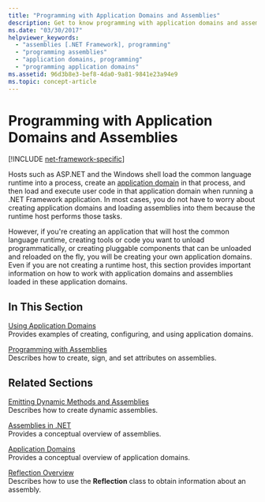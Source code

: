 ```yaml
---
title: "Programming with Application Domains and Assemblies"
description: Get to know programming with application domains and assemblies in .NET. See links to how-to topics & examples about creating application domains & assemblies.
ms.date: "03/30/2017"
helpviewer_keywords:
  - "assemblies [.NET Framework], programming"
  - "programming assemblies"
  - "application domains, programming"
  - "programming application domains"
ms.assetid: 96d3b8e3-bef8-4da0-9a81-9841e23a94e9
ms.topic: concept-article
---
```

# Programming with Application Domains and Assemblies

[!INCLUDE [net-framework-specific](../includes/net-framework-specific.md)]

Hosts such as ASP.NET and the Windows shell load the common language runtime into a process, create an [application domain](application-domains.md) in that process, and then load and execute user code in that application domain when running a .NET Framework application. In most cases, you do not have to worry about creating application domains and loading assemblies into them because the runtime host performs those tasks.

However, if you're creating an application that will host the common language runtime, creating tools or code you want to unload programmatically, or creating pluggable components that can be unloaded and reloaded on the fly, you will be creating your own application domains. Even if you are not creating a runtime host, this section provides important information on how to work with application domains and assemblies loaded in these application domains.

## In This Section

[Using Application Domains](use.md)\
Provides examples of creating, configuring, and using application domains.

[Programming with Assemblies](../../standard/assembly/index.md)\
Describes how to create, sign, and set attributes on assemblies.

## Related Sections

[Emitting Dynamic Methods and Assemblies](../../fundamentals/reflection/emitting-dynamic-methods-and-assemblies.md)\
Describes how to create dynamic assemblies.

[Assemblies in .NET](../../standard/assembly/index.md)\
Provides a conceptual overview of assemblies.

[Application Domains](application-domains.md)\
Provides a conceptual overview of application domains.

[Reflection Overview](../../fundamentals/reflection/reflection.md)\
Describes how to use the **Reflection** class to obtain information about an assembly.
